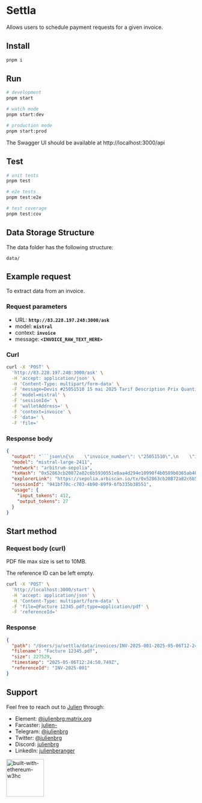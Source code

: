 # Settla

Allows users to schedule payment requests for a given invoice.

## Install

```bash
pnpm i
```

## Run

```bash
# development
pnpm start

# watch mode
pnpm start:dev

# production mode
pnpm start:prod
```

The Swagger UI should be available at http://localhost:3000/api

## Test

```bash
# unit tests
pnpm test

# e2e tests
pnpm test:e2e

# test coverage
pnpm test:cov
```

## Data Storage Structure

The data folder has the following structure:

```
data/
```

## Example request

To extract data from an invoice. 

### Request parameters

- URL: **`http://83.228.197.248:3000/ask`**
- model: **`mistral`**
- context: **`invoice`**
- message: **`<INVOICE_RAW_TEXT_HERE>`**

### Curl 

```bash 
curl -X 'POST' \
  'http://83.228.197.248:3000/ask' \
  -H 'accept: application/json' \
  -H 'Content-Type: multipart/form-data' \
  -F 'message=Devis #25051510 15 mai 2025 Tarif Description Prix Quantité TVA * Total Forfait 1 demi-journée 400 EUR 2 0 800 EUR TOTAL : 800 EUR * TVA non-applicable (article 293B du Code Général des Impôts) MONTPELLIER - FRANCE' \
  -F 'model=mistral' \
  -F 'sessionId=' \
  -F 'walletAddress=' \
  -F 'context=invoice' \
  -F 'data=' \
  -F 'file='
```

### Response body 

```json 
{
  "output": "```json\n{\n    \"invoice_number\": \"25051510\",\n    \"issuance_date\": \"2025-05-15\",\n    \"total_amount\": 800\n}\n```",
  "model": "mistral-large-2411",
  "network": "arbitrum-sepolia",
  "txHash": "0x52863cb20872a82c6b5930551e8aa4d294e10990f4b0589b0365ab48ea2a7114",
  "explorerLink": "https://sepolia.arbiscan.io/tx/0x52863cb20872a82c6b5930551e8aa4d294e10990f4b0589b0365ab48ea2a7114",
  "sessionId": "941bf70c-c703-4b90-89f9-6fb335b38551",
  "usage": {
    "input_tokens": 412,
    "output_tokens": 27
  }
}
```

## Start method

### Request body (curl)

PDF file max size is set to 10MB.

The reference ID can be left empty. 

```bash
curl -X 'POST' \
  'http://localhost:3000/start' \
  -H 'accept: application/json' \
  -H 'Content-Type: multipart/form-data' \
  -F 'file=@Facture 12345.pdf;type=application/pdf' \
  -F 'referenceId='
```

### Response

```json 
{
  "path": "/Users/ju/settla/data/invoices/INV-2025-001-2025-05-06T12-24-50-747Z-f9a29999-7a8f-4020-a63a-5a9eddf53525.pdf",
  "filename": "Facture 12345.pdf",
  "size": 227529,
  "timestamp": "2025-05-06T12:24:50.749Z",
  "referenceId": "INV-2025-001"
}
```

## Support

Feel free to reach out to [Julien](https://github.com/julienbrg) through:

- Element: [@julienbrg:matrix.org](https://matrix.to/#/@julienbrg:matrix.org)
- Farcaster: [julien-](https://warpcast.com/julien-)
- Telegram: [@julienbrg](https://t.me/julienbrg)
- Twitter: [@julienbrg](https://twitter.com/julienbrg)
- Discord: [julienbrg](https://discordapp.com/users/julienbrg)
- LinkedIn: [julienberanger](https://www.linkedin.com/in/julienberanger/)

<img src="https://bafkreid5xwxz4bed67bxb2wjmwsec4uhlcjviwy7pkzwoyu5oesjd3sp64.ipfs.w3s.link" alt="built-with-ethereum-w3hc" width="100"/>